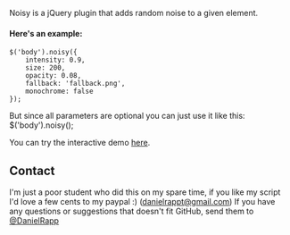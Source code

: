 Noisy is a jQuery plugin that adds random noise to a given element.

#### Here's an example:
    $('body').noisy({
        intensity: 0.9, 
        size: 200, 
        opacity: 0.08,
        fallback: 'fallback.png',
        monochrome: false
    });

But since all parameters are optional you can just use it like this:
    $('body').noisy();

You can try the interactive demo [here](http://rappdaniel.com/other/noisy-sample/).

Contact
----
I'm just a poor student who did this on my spare time, if you like my script I'd love a few cents to my paypal :) (danielrappt@gmail.com)
If you have any questions or suggestions that doesn't fit GitHub, send them to [@DanielRapp](http://twitter.com/DanielRapp)